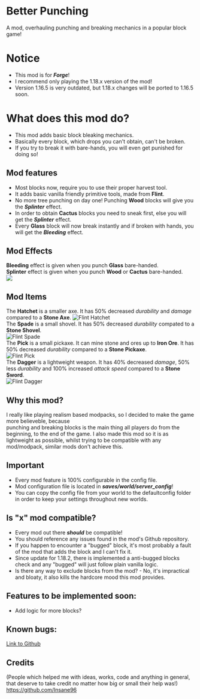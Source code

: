 # Better Punching
A mod, overhauling punching and breaking mechanics in a popular block game!

# Notice
* This mod is for ***Forge***!
* I recommend only playing the 1.18.x version of the mod!
* Version 1.16.5 is very outdated, but 1.18.x changes will be ported to 1.16.5 soon.

# What does this mod do?
* This mod adds basic block bleaking mechanics.
* Basically every block, which drops you can't obtain, can't be broken.
* If you try to break it with bare-hands, you will even get punished for doing so!

## Mod features
* Most blocks now, require you to use their proper harvest tool.
* It adds basic vanilla friendly primitive tools, made from **Flint**.
* No more tree punching on day one! Punching **Wood** blocks will give you the ***Splinter*** effect.
* In order to obtain **Cactus** blocks you need to sneak first, else you will get the ***Splinter*** effect.
* Every **Glass** block will now break instantly and if broken with hands, you will get the ***Bleeding*** effect.

## Mod Effects
**Bleeding** effect is given when you punch **Glass** bare-handed.  
**Splinter** effect is given when you punch **Wood** or **Cactus** bare-handed.  
![](https://i.ibb.co/Ss4PjWN/Mod-Effects.png "")

## Mod Items
The **Hatchet** is a smaller axe. It has 50% decreased *durability* and *damage* compared to a **Stone Axe**.
![Flint Hatchet](https://i.ibb.co/N1hdHGg/Flint-Hatchet.png "")  
The **Spade** is a small shovel. It has 50% decreased *durability* compated to a **Stone Shovel**.  
![Flint Spade](https://i.ibb.co/Js19x0g/Flint-Spade.png "")  
The **Pick** is a small pickaxe. It can mine stone and ores up to **Iron Ore**. It has 50% decreased *durability* compared to a **Stone Pickaxe**.  
![Flint Pick](https://i.ibb.co/L6krsTG/Flint-Pick.png "")  
The **Dagger** is a lightweight weapon. It has 40% decreased *damage*, 50% less *durability* and 100% increased *attack speed* compared to a **Stone Sword**.  
![Flint Dagger](https://i.ibb.co/PDMS5YW/Flint-Dagger.png "")

## Why this mod?
I really like playing realism based modpacks, so I decided to make the game more believeble, because  
punching and breaking blocks is the main thing all players do from the beginning, to the end of the game.
I also made this mod so it is as lightweight as possible, whilst trying to be compatible with any mod/modpack, similar mods don't achieve this.

## Important
* Every mod feature is 100% configurable in the config file.
* Mod configuration file is located in ***saves/world/server_config***!
* You can copy the config file from your world to the defaultconfig folder in order to keep your settings throughout new worlds.

## Is "x" mod compatible?
* Every mod out there ***should*** be compatible!  
* You should reference any issues found in the mod's Github repository.
* If you happen to encounter a "bugged" block, it's most probably a fault of the mod that adds the block and I can't fix it.
* Since update for 1.18.2, there is implemented a anti-bugged blocks check and any "bugged" will just follow plain vanilla logic.  
* Is there any way to exclude blocks from the mod? - No, it's impractical and bloaty, it also kills the hardcore mood this mod provides.

## Features to be implemented soon:
* Add logic for more blocks?

## Known bugs: 
[Link to Github](https://github.com/Darkorg69/BetterPunching/issues)

## Credits
(People which helped me with ideas, works, code and anything in general, that deserve to take credit no matter how big or small their help was!)  
https://github.com/Insane96
